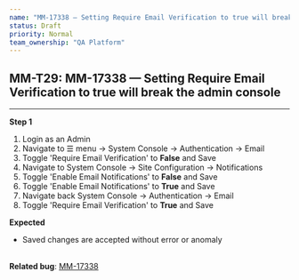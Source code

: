 ```yaml
---
name: "MM-17338 — Setting Require Email Verification to true will break the admin console"
status: Draft
priority: Normal
team_ownership: "QA Platform"
---
```


## MM-T29: MM-17338 — Setting Require Email Verification to true will break the admin console

---

**Step 1**

1. Login as an Admin
2. Navigate to ☰ menu → System Console → Authentication → Email
3. Toggle 'Require Email Verification' to **False** and Save
4. Navigate to System Console → Site Configuration → Notifications
5. Toggle 'Enable Email Notifications' to **False** and Save
6. Toggle 'Enable Email Notifications' to **True** and Save
7. Navigate back System Console → Authentication → Email
8. Toggle 'Require Email Verification' to **True** and Save

**Expected**

- Saved changes are accepted without error or anomaly

\
**Related bug**: [MM-17338](https://mattermost.atlassian.net/browse/MM-17338)

